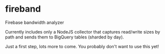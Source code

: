# fireband
Firebase bandwidth analyzer

Currently includes only a NodeJS collector that captures read/write sizes by path and sends them to BigQuery tables (sharded by day).

Just a first step, lots more to come.  You probably don't want to use this yet!
